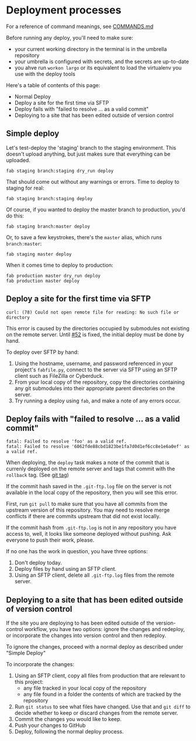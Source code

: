 # Deployment processes

For a reference of command meanings, see [COMMANDS.md](../COMMANDS.md)

Before running any deploy, you'll need to make sure:

- your current working directory in the terminal is in the umbrella repository
- your umbrella is configured with secrets, and the secrets are up-to-date
- you ahve run `workon largo` or its equivalent to load the virtualenv you use with the deploy tools

Here's a table of contents of this page:

- Normal Deploy
- Deploy a site for the first time via SFTP
- Deploy fails with "failed to resolve ... as a valid commit"
- Deploying to a site that has been edited outside of version control


## Simple deploy

Let's test-deploy the 'staging' branch to the staging environment. This doesn't upload anything, but just makes sure that everything can be uploaded.

	fab staging branch:staging dry_run deploy

That should come out without any warnings or errors. Time to deploy to staging for real:

	fab staging branch:staging deploy

Of course, if you wanted to deploy the master branch to production, you'd do this:

	fab staging branch:master deploy

Or, to save a few keystrokes, there's the `master` alias, which runs `branch:master`:

	fab staging master deploy

When it comes time to deploy to production:

	fab production master dry_run deploy
	fab production master deploy

## Deploy a site for the first time via SFTP

```
curl: (78) Could not open remote file for reading: No such file or directory
```

This error is caused by the directories occupied by submodules not existing on the remote server. Until [#52](https://github.com/INN/deploy-tools/issues/52) is fixed, the initial deploy must be done by hand.

To deploy over SFTP by hand:

1. Using the hostname, username, and password referenced in your project's `fabfile.py`, connect to the server via SFTP using an SFTP client such as FileZilla or Cyberduck.
2. From your local copy of the repository, copy the directories containing any git submodules into their appropriate parent directories on the server.
3. Try running a deploy using `fab`, and make a note of any errors occur.

## Deploy fails with "failed to resolve ... as a valid commit"

```
fatal: Failed to resolve 'foo' as a valid ref.
fatal: Failed to resolve '6062fde88cbd1823be1fa7d0d1ef6cc8e1e6a0ef' as a valid ref.
```

When deploying, the `deploy` task makes a note of the commit that is currenly deployed on the remote server and tags that commit with the `rollback` tag. (See [git tag](https://git-scm.com/book/en/v2/Git-Basics-Tagging))

If the commit hash saved in the `.git-ftp.log` file on the server is not available in the local copy of the repository, then you will see this error.

First, run `git pull` to make sure that you have all commits from the upstream version of this repository. You may need to resolve merge conflicts if there are commits upstream that did not exist locally.

If the commit hash from `.git-ftp.log` is not in any repository you have access to, well, it looks like someone deployed without pushing. Ask everyone to push their work, please.

If no one has the work in question, you have three options:

1. Don't deploy today.
2. Deploy files by hand using an SFTP client.
3. Using an SFTP client, delete all `.git-ftp.log` files from the remote server.

## Deploying to a site that has been edited outside of version control

If the site you are deploying to has been edited outside of the version-control workflow, you have two options: ignore the changes and redeploy, or incorporate the changes into version control and then redeploy.

To ignore the changes, proceed with a normal deploy as described under "Simple Deploy"

To incorporate the changes:

1. Using an SFTP client, copy all files from production that are relevant to this project:
	- any file tracked in your local copy of the repository
	- any file found in a folder the contents of which are tracked by the repository
2. Run `git status` to see what files have changed. Use that and `git diff` to decide whether to keep or discard changes from the remote server.
3. Commit the changes you would like to keep.
4. Push your changes to GitHub
5. Deploy, following the normal deploy process.

